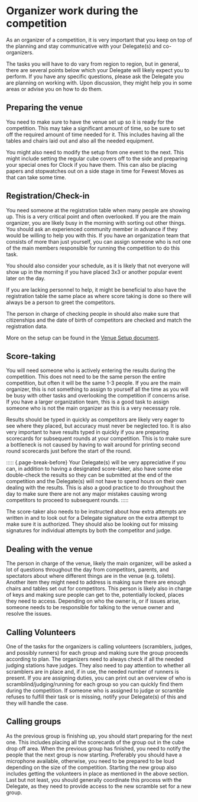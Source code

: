 # Organizer work during the competition

As an organizer of a competition, it is very important that you keep on top of the planning and stay communicative with your Delegate(s) and co-organizers.

The tasks you will have to do vary from region to region, but in general, there are several points below which your Delegate will likely expect you to perform. If you have any specific questions, please ask the Delegate you are planning on working with. Upon discussion, they might help you in some areas or advise you on how to do them.

## Preparing the venue

You need to make sure to have the venue set up so it is ready for the competition. This may take a significant amount of time, so be sure to set off the required amount of time needed for it. This includes having all the tables and chairs laid out and also all the needed equipment.

You might also need to modify the setup from one event to the next. This might include setting the regular cube covers off to the side and preparing your special ones for Clock if you have them. This can also be placing papers and stopwatches out on a side stage in time for Fewest Moves as that can take some time.

## Registration/Check-in

You need someone at the registration table when many people are showing up. This is a very critical point and often overlooked. If you are the main organizer, you are likely busy in the morning with sorting out other things. You should ask an experienced community member in advance if they would be willing to help you with this. If you have an organization team that consists of more than just yourself, you can assign someone who is not one of the main members responsible for running the competition to do this task.

You should also consider your schedule, as it is likely that not everyone will show up in the morning if you have placed 3x3 or another popular event later on the day.

If you are lacking personnel to help, it might be beneficial to also have the registration table the same place as where score taking is done so there will always be a person to greet the competitors.

The person in charge of checking people in should also make sure that citizenships and the date of birth of competitors are checked and match the registration data.

More on the setup can be found in the [Venue Setup document](https://www.worldcubeassociation.org/edudoc/organizer-guidelines/venue-setup.pdf).

## Score-taking

You will need someone who is actively entering the results during the competition. This does not need to be the same person the entire competition, but often it will be the same 1-3 people. If you are the main organizer, this is not something to assign to yourself all the time as you will be busy with other tasks and overlooking the competition if concerns arise. If you have a larger organization team, this is a good task to assign someone who is not the main organizer as this is a very necessary role.

Results should be typed in quickly as competitors are likely very eager to see where they placed, but accuracy must never be neglected too.
It is also very important to have results typed in quickly if you are preparing scorecards for subsequent rounds at your competition. This is to make sure a bottleneck is not caused by having to wait around for printing second round scorecards just before the start of the round.

::::: {.page-break-before}
Your Delegate(s) will be very appreciative if you can, in addition to having a designated score-taker, also have some else double-check the results so they can be submitted at the end of the competition and the Delegate(s) will not have to spend hours on their own dealing with the results. This is also a good practice to do throughout the day to make sure there are not any major mistakes causing wrong competitors to proceed to subsequent rounds.
:::::

The score-taker also needs to be instructed about how extra attempts are written in and to look out for a Delegate signature on the extra attempt to make sure it is authorized. They should also be looking out for missing signatures for individual attempts by both the competitor and judge.

## Dealing with the venue

The person in charge of the venue, likely the main organizer, will be asked a lot of questions throughout the day from competitors, parents, and spectators about where different things are in the venue (e.g. toilets). Another item they might need to address is making sure there are enough chairs and tables set out for competitors. This person is likely also in charge of keys and making sure people can get to the, potentially locked, places they need to access.
Depending on who the owner is, or if issues arise, someone needs to be responsible for talking to the venue owner and resolve the issues.

## Calling Volunteers

One of the tasks for the organizers is calling volunteers (scramblers, judges, and possibly runners) for each group and making sure the group proceeds according to plan. The organizers need to always check if all the needed judging stations have judges. They also need to pay attention to whether all scramblers are in place and, if in use, the needed number of runners is present. If you are assigning duties, you can print out an overview of who is scramblind/judging/running for each group so you can quickly find them during the competition. If someone who is assigned to judge or scramble refuses to fulfill their task or is missing, notify your Delegate(s) of this and they will handle the case.

## Calling groups

As the previous group is finishing up, you should start preparing for the next one. This includes placing all the scorecards of the group out in the cube drop off area. When the previous group has finished, you need to notify the people that the next group is now starting. Preferably you should have a microphone available, otherwise, you need to be prepared to be loud depending on the size of the competition. Starting the new group also includes getting the volunteers in place as mentioned in the above section. Last but not least, you should generally coordinate this process with the Delegate, as they need to provide access to the new scramble set for a new group.

